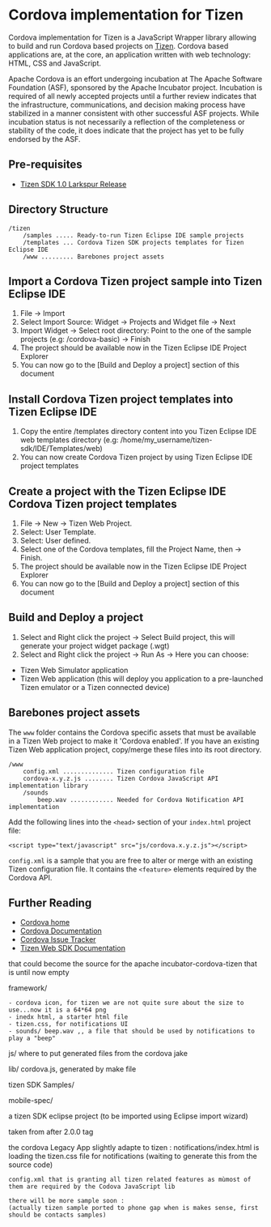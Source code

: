 Cordova implementation for Tizen
===

Cordova implementation for Tizen is a JavaScript Wrapper library allowing to build and run Cordova based projects on [Tizen](https://www.tizen.org/).
Cordova based applications are, at the core, an application written with web technology: HTML, CSS and JavaScript.

Apache Cordova is an effort undergoing incubation at The Apache Software Foundation (ASF), sponsored by the Apache Incubator project. Incubation is required of all newly accepted projects until a further review indicates that the infrastructure, communications, and decision making process have stabilized in a manner consistent with other successful ASF projects. While incubation status is not necessarily a reflection of the completeness or stability of the code, it does indicate that the project has yet to be fully endorsed by the ASF.

Pre-requisites
---
 - [Tizen SDK 1.0 Larkspur Release](https://developer.tizen.org/sdk)

Directory Structure
---
    /tizen
        /samples ..... Ready-to-run Tizen Eclipse IDE sample projects
        /templates ... Cordova Tizen SDK projects templates for Tizen Eclipse IDE
        /www ......... Barebones project assets

Import a Cordova Tizen project sample into Tizen Eclipse IDE
----

1. File -> Import
2. Select Import Source: Widget -> Projects and Widget file -> Next
3. Import Widget -> Select root directory: Point to the one of the sample projects (e.g: /cordova-basic) -> Finish
4. The project should be available now in the Tizen Eclipse IDE Project Explorer
5. You can now go to the [Build and Deploy a project] section of this document


Install Cordova Tizen project templates into Tizen Eclipse IDE
----
1. Copy the entire /templates directory content into you Tizen Eclipse IDE web templates directory (e.g: /home/my_username/tizen-sdk/IDE/Templates/web)
2. You can now create Cordova Tizen project by using Tizen Eclipse IDE project templates

Create a project with the Tizen Eclipse IDE Cordova Tizen project templates
----
1. File -> New -> Tizen Web Project.
2. Select: User Template.
3. Select: User defined.
4. Select one of the Cordova templates, fill the Project Name, then -> Finish.
5. The project should be available now in the Tizen Eclipse IDE Project Explorer
6. You can now go to the [Build and Deploy a project] section of this document

Build and Deploy a project
----
1. Select and Right click the project -> Select Build project, this will generate your project widget package (.wgt)
2. Select and Right click the project -> Run As -> Here you can choose:
 - Tizen Web Simulator application
 - Tizen Web application (this will deploy you application to a pre-launched Tizen emulator or a Tizen connected device)

Barebones project assets
----

The `www` folder contains the Cordova specific assets that must be available in a Tizen Web project to make it 'Cordova enabled'.
If you have an existing Tizen Web application project, copy/merge these files into its root directory.

    /www
        config.xml .............. Tizen configuration file
        cordova-x.y.z.js ........ Tizen Cordova JavaScript API implementation library
        /sounds
            beep.wav ............ Needed for Cordova Notification API implementation

Add the following lines into the `<head>` section of your `index.html` project file:

    <script type="text/javascript" src="js/cordova.x.y.z.js"></script>

`config.xml` is a sample that you are free to alter or merge with an existing Tizen configuration file.
It contains the `<feature>` elements required by the Cordova API.
 
Further Reading
---

- [Cordova home](http://incubator.apache.org/cordova/)
- [Cordova Documentation](http://docs.phonegap.com)
- [Cordova Issue Tracker](https://issues.apache.org/jira/browse/CB)
- [Tizen Web SDK Documentation](https://developer.tizen.org/documentation)

that could become the source for the apache incubator-cordova-tizen that is until now  empty 

framework/

    - cordova icon, for tizen we are not quite sure about the size to use...now it is a 64*64 png
    - inedx html, a starter html file 
    - tizen.css, for notifications UI
    - sounds/ beep.wav ,, a file that should be used by notifications to play a "beep"

js/
 where to put generated files from the cordova jake

lib/
    cordova.js, generated by make file

tizen SDK Samples/

mobile-spec/

a tizen SDK eclipse project (to be imported using Eclipse import wizard)

taken from after 2.0.0 tag

the cordova Legacy App slightly adapte to tizen :
    notifications/index.html is loading the tizen.css file for notifications
    (waiting to generate this from the source code)
    
    config.xml that is granting all tizen related features as mùmost of them are required by the Codova JavaScript lib
    
    there will be more sample soon :
    (actually tizen sample ported to phone gap when is makes sense, first should be contacts samples)
